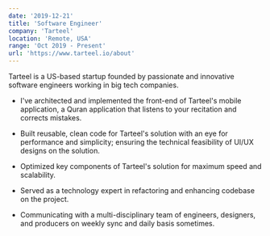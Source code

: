 ```yaml
---
date: '2019-12-21'
title: 'Software Engineer'
company: 'Tarteel'
location: 'Remote, USA'
range: 'Oct 2019 - Present'
url: 'https://www.tarteel.io/about'
---
```


Tarteel is a US-based startup founded by passionate and innovative software engineers working in big tech companies.

- I've architected and implemented the front-end of Tarteel's mobile application, a Quran application that listens to your recitation and corrects mistakes.

- Built reusable, clean code for Tarteel's solution with an eye for performance and simplicity; ensuring the technical feasibility of UI/UX designs on the solution.

- Optimized key components of Tarteel's solution for maximum speed and scalability.

- Served as a technology expert in refactoring and enhancing codebase on the project.

- Communicating with a multi-disciplinary team of engineers, designers, and producers on weekly sync and daily basis sometimes.
